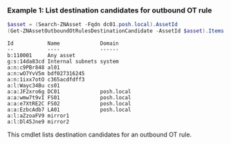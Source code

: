 ### Example 1: List destination candidates for outbound OT rule
```powershell
$asset = (Search-ZNAsset -Fqdn dc01.posh.local).AssetId
(Get-ZNAssetOutboundOtRulesDestinationCandidate -AssetId $asset).Items
```

```output
Id           Name             Domain
--           ----             ------
b:110001     Any asset        
g:s:14da83cd Internal subnets system
a:n:c9PBr848 al01             
a:n:wO7YvV5m bdf027316245     
a:n:1ixx7otO c365acdfdff3     
a:l:Wayc34Bu cs01             
a:a:JF2xro6g DC01             posh.local
a:a:wmw7t9vI FS01             posh.local
a:a:e7XtRE2C FS02             posh.local
a:a:EzbcAdb7 LA01             posh.local
a:l:aZzoaFV9 mirror1          
a:l:Dl45Jne9 mirror2          
```

This cmdlet lists destination candidates for an outbound OT rule.
